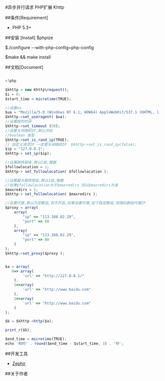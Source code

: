 
#异步并行请求 PHP扩展 Khttp


##条件[Requirement]
* PHP 5.3+

##安装 [Install]
$phpize

$./configure --with-php-config=php-config

$make && make install



##文档[Document]

```javascript

<?php

$khttp = new Khttp\request();
$i = 0;
$start_time = microtime(TRUE);

//设置ua
$ua = "Mozilla/5.0 (Windows NT 6.1; WOW64) AppleWebKit/537.1 (KHTML, like Gecko) Chrome/21.0.1180.89 Safari/537.3";
$khttp->set_useragent( $ua);
//设置超时时间
$khttp->set_timeout (50);
//设置关闭随机IP,默认开启
//boolean 类型
$khttp->set_is_rand_ip(TRUE);
// 自定义请求IP 一定要关闭随机IP  $khttp->set_is_rand_ip(false);
$ip = "127.0.0.1";
$khttp-> set_ip($ip);

//设置跳转层级,默认1级,整数
$followlocation = 1;
$khttp-> set_followlocation( $followlocation );

//设置最大跳转层级,默认1级,整数
//如果$followlocation大于$maxredirs 则以$maxredirs为准
$maxredirs = 1;
$khttp-> set_followlocation( $maxredirs );

//设置代理,默认为空数组,则不开启,如果设置代理,如下指定数组,则随机数组代理IP
$proxy = array(
    array(
        "ip" => "113.108.82.29",
        "port" => 80
    ),
    array(
        "ip" => "113.108.82.29",
        "port" => 80
    )
);
$khttp->set_proxy($proxy );


$a = array(
   0=> array(
        'url' => "http://127.0.0.1/"
    ),
    1=>array(
        'url' => "http://www.baidu.com"
    ),
    2=>array(
        'url' => "http://www.baidu.com"
    )
);

$b = $khttp->http($a);

print_r($b);

$end_time = microtime(TRUE);
echo '耗时' . round($end_time - $start_time, 3) . '秒';


```
##开发工具
* [Zephir](https://www.zephir-lang.com/) 

##关于作者

